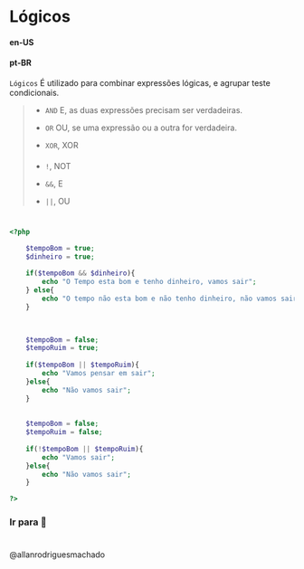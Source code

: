# Lógicos                

#### en-US


#### pt-BR
`Lógicos` É utilizado para combinar expressões lógicas, e agrupar teste condicionais.

> * `AND` E, as duas expressões precisam ser verdadeiras.
> 
> * `OR` OU, se uma expressão ou a outra for verdadeira.  
> 
> * `XOR`, XOR
> 
> ####
> 
> * `!`, NOT
> 
> * `&&`, E
> 
> * `||`, OU

#

```php
<?php

    $tempoBom = true;
    $dinheiro = true;
    
    if($tempoBom && $dinheiro){
        echo "O Tempo esta bom e tenho dinheiro, vamos sair";
    } else{
        echo "O tempo não esta bom e não tenho dinheiro, não vamos sair";
    }


    
    $tempoBom = false;
    $tempoRuim = true;
    
    if($tempoBom || $tempoRuim){
        echo "Vamos pensar em sair";
    }else{
        echo "Não vamos sair";
    }
    
    
    $tempoBom = false;
    $tempoRuim = false;
    
    if(!$tempoBom || $tempoRuim){
        echo "Vamos sair";
    }else{
        echo "Não vamos sair";
    }

?>
```


### Ir para []()🚀

#
@allanrodriguesmachado